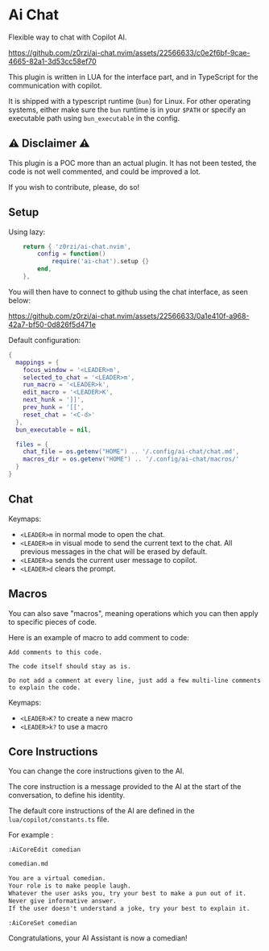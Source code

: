# Ai Chat

Flexible way to chat with Copilot AI.


https://github.com/z0rzi/ai-chat.nvim/assets/22566633/c0e2f6bf-9cae-4665-82a1-3d53cc58ef70

This plugin is written in LUA for the interface part, and in TypeScript for the communication with copilot.

It is shipped with a typescript runtime (`bun`) for Linux. For other operating systems, either make sure the `bun` runtime is in your `$PATH` or specify an executable path using `bun_executable` in the config.

## ⚠️ Disclaimer ⚠️

This plugin is a POC more than an actual plugin. It has not been tested, the code is not well commented, and could be improved a lot.

If you wish to contribute, please, do so!

## Setup

Using lazy:

```lua
    return { 'z0rzi/ai-chat.nvim',
        config = function()
            require('ai-chat').setup {}
        end,
    },
```

You will then have to connect to github using the chat interface, as seen below:

https://github.com/z0rzi/ai-chat.nvim/assets/22566633/0a1e410f-a968-42a7-bf50-0d826f5d471e



Default configuration:
```lua
{
  mappings = {
    focus_window = '<LEADER>m',
    selected_to_chat = '<LEADER>m',
    run_macro = '<LEADER>k',
    edit_macro = '<LEADER>K',
    next_hunk = ']]',
    prev_hunk = '[[',
    reset_chat = '<C-d>'
  },
  bun_executable = nil,

  files = {
    chat_file = os.getenv("HOME") .. '/.config/ai-chat/chat.md',
    macros_dir = os.getenv("HOME") .. '/.config/ai-chat/macros/'
  }
}
```

## Chat

Keymaps:

- `<LEADER>m` in normal mode to open the chat.
- `<LEADER>m` in visual mode to send the current text to the chat. All previous messages in the chat will be erased by default.
- `<LEADER>a` sends the current user message to copilot.
- `<LEADER>d` clears the prompt.

## Macros

You can also save "macros", meaning operations which you can then apply to specific pieces of code.

Here is an example of macro to add comment to code:

```
Add comments to this code.

The code itself should stay as is.

Do not add a comment at every line, just add a few multi-line comments to explain the code.
```

Keymaps:

- `<LEADER>K?` to create a new macro
- `<LEADER>k?` to use a macro

## Core Instructions

You can change the core instructions given to the AI.

The core instruction is a message provided to the AI at the start of the conversation, to define his identity.

The default core instructions of the AI are defined in the `lua/copilot/constants.ts` file.

For example :
```
:AiCoreEdit comedian
```

```markdown
comedian.md

You are a virtual comedian.
Your role is to make people laugh.
Whatever the user asks you, try your best to make a pun out of it.
Never give informative answer.
If the user doesn't understand a joke, try your best to explain it.
```

```
:AiCoreSet comedian
```

Congratulations, your AI Assistant is now a comedian!
